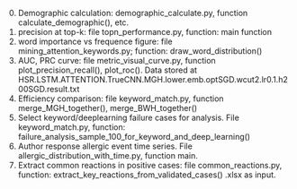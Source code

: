 0. Demographic calculation: demographic_calculate.py, function calculate_demographic(), etc.
1. precision at top-k: file topn_performance.py, function: main function
2. word importance vs frequence figure: file mining_attention_keywords.py; function: draw_word_distribution()
3. AUC, PRC curve: file metric_visual_curve.py, function plot_precision_recall(), plot_roc(). Data stored at HSR.LSTM.ATTENTION.TrueCNN.MGH.lower.emb.optSGD.wcut2.lr0.1.h200SGD.result.txt
4. Efficiency comparison: file keyword_match.py, function merge_MGH_together(), merge_BWH_together()
5. Select keyword/deeplearning failure cases for analysis. File keyword_match.py, function: failure_analysis_sample_100_for_keyword_and_deep_learning()
6. Author response allergic event time series. File allergic_distribution_with_time.py, function main.
7. Extract common reactions in positive cases: file common_reactions.py, function: extract_key_reactions_from_validated_cases() .xlsx as input.
